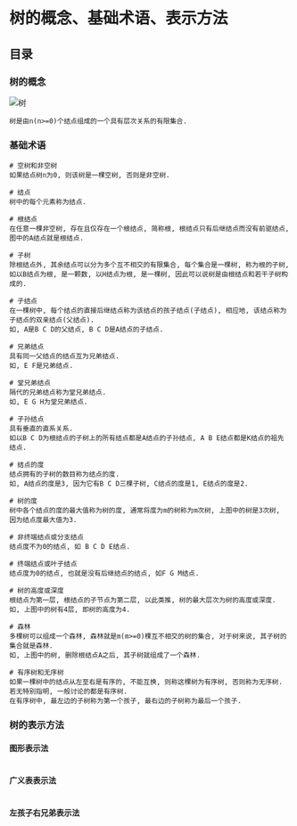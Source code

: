 # 树的概念、基础术语、表示方法

## 目录

### 树的概念
![树](https://raw.githubusercontent.com/duiying/img/master/树.png)  
```
树是由n(n>=0)个结点组成的一个具有层次关系的有限集合.
```

### 基础术语
```
# 空树和非空树
如果结点树n为0, 则该树是一棵空树, 否则是非空树.

# 结点
树中的每个元素称为结点.

# 根结点
在任意一棵非空树, 存在且仅存在一个根结点, 简称根, 根结点只有后继结点而没有前驱结点, 图中的A结点就是根结点.

# 子树
除根结点外, 其余结点可以分为多个互不相交的有限集合, 每个集合是一棵树, 称为根的子树, 
如以B结点为根, 是一颗数, 以H结点为根, 是一棵树, 因此可以说树是由根结点和若干子树构成的.

# 子结点
在一棵树中, 每个结点的直接后继结点称为该结点的孩子结点(子结点), 相应地, 该结点称为子结点的双亲结点(父结点).
如, A是B C D的父结点, B C D是A结点的子结点.

# 兄弟结点
具有同一父结点的结点互为兄弟结点.
如, E F是兄弟结点.

# 堂兄弟结点
隔代的兄弟结点称为堂兄弟结点.
如, E G H为堂兄弟结点.

# 子孙结点
具有垂直的直系关系.
如以B C D为根结点的子树上的所有结点都是A结点的子孙结点, A B E结点都是K结点的祖先结点.

# 结点的度
结点拥有的子树的数目称为结点的度.
如, A结点的度是3, 因为它有B C D三棵子树, C结点的度是1, E结点的度是2.

# 树的度
树中各个结点的度的最大值称为树的度, 通常将度为m的树称为m次树, 上图中的树是3次树, 因为结点度最大值为3.

# 非终端结点或分支结点
结点度不为0的结点, 如 B C D E结点.

# 终端结点或叶子结点
结点度为0的结点, 也就是没有后继结点的结点, 如F G M结点.

# 树的高度或深度
根结点为第一层, 根结点的子节点为第二层, 以此类推, 树的最大层次为树的高度或深度.
如, 上图中的树有4层, 即树的高度为4.

# 森林
多棵树可以组成一个森林, 森林就是m(m>=0)棵互不相交的树的集合, 对于树来说, 其子树的集合就是森林.
如, 上图中的树, 删除根结点A之后, 其子树就组成了一个森林.

# 有序树和无序树
如果一棵树中的结点从左至右是有序的, 不能互换, 则称这棵树为有序树, 否则称为无序树.
若无特别指明, 一般讨论的都是有序树.
在有序树中, 最左边的子树称为第一个孩子, 最右边的子树称为最后一个孩子. 
```

### 树的表示方法

#### 图形表示法
```

```

#### 广义表表示法
```

```

#### 左孩子右兄弟表示法
```

```